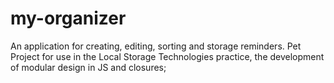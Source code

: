 # my-organizer
An application for creating, editing, sorting and storage reminders. Pet Project for use in the Local Storage
Technologies practice, the development of modular design in JS and closures;

